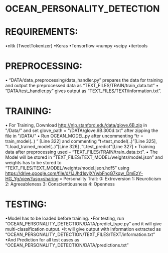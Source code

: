 # OCEAN_PERSONALITY_DETECTION
# REQUIREMENTS:
•nltk (TweetTokenizer)
•Keras
•Tensorflow
•numpy
•scipy
•itertools

# PREPROCESSING:
• “DATA/data_preprocessing/data_handler.py” prepares the data for training and output the preprocessed data as “TEXT_FILES/TRAIN/train_data.txt” 
• “DATA/test_handler.py”  gives output as  “TEXT_FILES/TEXT/information.txt”. 

# TRAINING:
• For Training, Download http://nlp.stanford.edu/data/glove.6B.zip in "/Data/" and set glove_path = "/DATA/glove.6B.300d.txt" after zipping the file in "/DATA/" 
• Run OCEAN_MODEL.py after uncommenting “tr = train_model(..) “ [Line 322] and commenting “t=test_model(..)”[Line 325], “t.load_trained_model(..)”[Line   326]
  ,”t.test_predict”[Line 327]
• Training data after preprocessing used – “TEXT_FILES/TRAIN/train_data.txt”.
• The Model will be stored in “TEXT_FILES/TEXT_MODEL/weights/model.json” and weights has to be stored to “TEXT_FILES/TEXT_MODEL/weights/model.json.hdf5” using   https://drive.google.com/file/d/1JJhd1svjXYwbFngG7kqw_DmEzY-HG_Yg/view?usp=sharing 
• Personality Trait:
0:  Extroversion
1:  Neuroticism
2:  Agreeableness
3:  Conscientiousness
4:  Openness

# TESTING:
•Model has to be loaded before training.
•For testing, run “OCEAN_PERSONALITY_DETECTION/DATA/predict_type.py”  and it will give multi-classification output.
•It will give output with information extracted as “OCEAN_PERSONALITY_DETECTION/TEXT_FILES/TEXT/information.txt”
•And Prediction for all test cases as “OCEAN_PERSONALITY_DETECTION/DATA/predictions.txt”


